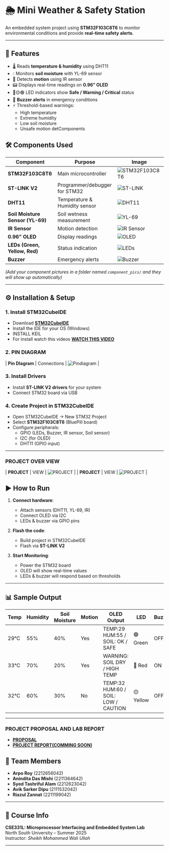 # 🌦️ Mini Weather & Safety Station  

An embedded system project using **STM32F103C8T6** to monitor environmental conditions and provide **real-time safety alerts**.  

---

## 🚀 Features
- 🌡️ Reads **temperature & humidity** using DHT11  
- 💧 Monitors **soil moisture** with YL-69 sensor  
- 👀 Detects **motion** using IR sensor  
- 📟 Displays real-time readings on **0.96” OLED**  
- 🔴🟡🟢 LED indicators show **Safe / Warning / Critical** status  
- 🔔 **Buzzer alerts** in emergency conditions  
- ⚡ Threshold-based warnings:  
  - High temperature  
  - Extreme humidity  
  - Low soil moisture  
  - Unsafe motion detComponents
## 🛠️ Components Used
| Component | Purpose | Image |
|-----------|---------|-------|
| **STM32F103C8T6** | Main microcontroller | ![STM32F103C8T6](Components/STM32.jpg) |
| **ST-LINK V2** | Programmer/debugger for STM32 | ![ST-LINK](Components/ST_Linkv2.jpg) |
| **DHT11** | Temperature & Humidity sensor | ![DHT11](Components/Temp_DHT11.jpg) |
| **Soil Moisture Sensor (YL-69)** | Soil wetness measurement | ![YL-69](Components/soil_Y69.jpg) |
| **IR Sensor** | Motion detection | ![IR Sensor](Components/IR_sensor.jpg) |
| **0.96” OLED** | Display readings | ![OLED](Components/OLED_Display.jpg) |
| **LEDs (Green, Yellow, Red)** | Status indication | ![LEDs](Components/LED_light.jpg) |
| **Buzzer** | Emergency alerts | ![Buzzer](Components/Buzzer.jpg) |


*(Add your component pictures in a folder named `component_pics/` and they will show up automatically)*  

---

## ⚙️ Installation & Setup  

### 1. Install STM32CubeIDE
- Download **[STM32CubeIDE](https://www.st.com/en/development-tools/stm32cubeide.html)**  
- Install the IDE for your OS (Windows)  
- INSTALL KEIL 
- For install watch this videos **[WATCH THIS VIDEO](https://www.youtube.com/watch?v=P0Tig56y6PA)**


### 2. PIN DIAGRAM
| **Pin DIagram** | Connections | ![Pindiagram](Components/Pin_diagram.png) |

### 3. Install Drivers
- Install **ST-LINK V2 drivers** for your system  
- Connect STM32 board via USB  

### 4. Create Project in STM32CubeIDE
- Open STM32CubeIDE → New STM32 Project  
- Select **STM32F103C8T6** (BluePill board)  
- Configure peripherals:  
  - GPIO (LEDs, Buzzer, IR sensor, Soil sensor)  
  - I2C (for OLED)  
  - DHT11 (GPIO input)  

---
### PROJECT OVER VIEW
| **PROJECT** | VIEW | ![PROJECT](Components/Project1.jpg) |
| **PROJECT** | VIEW | ![PROJECT](Components/project2.jpg) |


## ▶️ How to Run  

1. **Connect hardware**:  
   - Attach sensors (DHT11, YL-69, IR)  
   - Connect OLED via I2C  
   - LEDs & buzzer via GPIO pins  

2. **Flash the code**:  
   - Build project in STM32CubeIDE  
   - Flash via **ST-LINK V2**  

3. **Start Monitoring**:  
   - Power the STM32 board  
   - OLED will show real-time values  
   - LEDs & buzzer will respond based on thresholds  

---

## 📊 Sample Output  

| Temp | Humidity | Soil Moisture | Motion | OLED Output | LED | Buzzer |
|------|----------|---------------|--------|-------------|-----|--------|
| 29°C | 55% | 40% | Yes | TEMP:29 HUM:55 / SOIL: OK / SAFE | 🟢 Green | OFF |
| 33°C | 70% | 20% | Yes | WARNING: SOIL DRY / HIGH TEMP | 🔴 Red | ON |
| 32°C | 60% | 30% | No | TEMP:32 HUM:60 / SOIL: LOW / CAUTION | 🟡 Yellow | OFF |

---

### PROJECT PROPOSAL AND LAB REPORT
- **[PROPOSAL](RESOURCE/CSE331L_project_proposal_updated.pdf)**
- **[PROJECT REPORT(COMMING SOON)](RESOURCE/)**

## 👥 Team Members
- **Arpo Roy** (2212656042)  
- **Anindita Das Mishi** (2211364642)  
- **Syed Tashriful Alam** (2212623042)  
- **Avik Sarker Dipu** (2111532042)  
- **Riazul Zannat** (2211199042)  

 


---

## 📌 Course Info
**CSE331L: Microprocessor Interfacing and Embedded System Lab**  
North South University – Summer 2025  
Instructor: *Sheikh Mohammed Wali Ullah*  

---